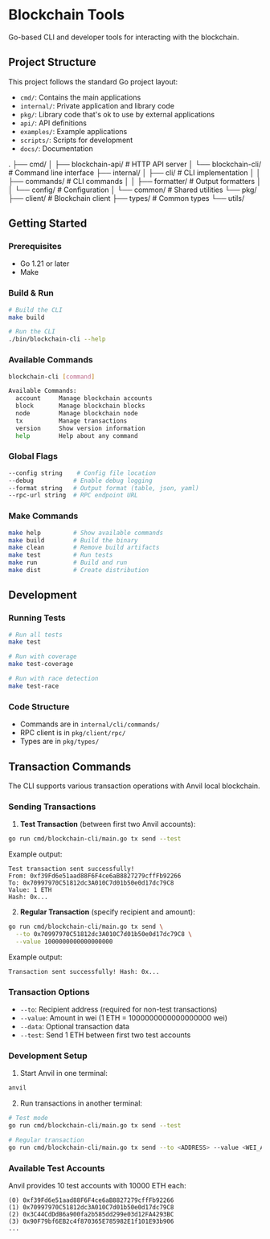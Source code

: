 # Blockchain Tools

Go-based CLI and developer tools for interacting with the blockchain.

## Project Structure

This project follows the standard Go project layout:

- `cmd/`: Contains the main applications
- `internal/`: Private application and library code
- `pkg/`: Library code that's ok to use by external applications
- `api/`: API definitions
- `examples/`: Example applications
- `scripts/`: Scripts for development
- `docs/`: Documentation

.
├── cmd/
│   ├── blockchain-api/    # HTTP API server
│   └── blockchain-cli/    # Command line interface
├── internal/
│   ├── cli/              # CLI implementation
│   │   ├── commands/     # CLI commands
│   │   ├── formatter/    # Output formatters
│   │   └── config/       # Configuration
│   └── common/           # Shared utilities
└── pkg/
    ├── client/           # Blockchain client
    ├── types/            # Common types
    └── utils/ 

## Getting Started

### Prerequisites

- Go 1.21 or later
- Make

### Build & Run

```bash
# Build the CLI
make build

# Run the CLI
./bin/blockchain-cli --help
```

### Available Commands

```bash
blockchain-cli [command]

Available Commands:
  account     Manage blockchain accounts
  block       Manage blockchain blocks
  node        Manage blockchain node
  tx          Manage transactions
  version     Show version information
  help        Help about any command
```

### Global Flags

```bash
--config string    # Config file location
--debug           # Enable debug logging
--format string   # Output format (table, json, yaml)
--rpc-url string  # RPC endpoint URL
```

### Make Commands

```bash
make help         # Show available commands
make build        # Build the binary
make clean        # Remove build artifacts
make test         # Run tests
make run          # Build and run
make dist         # Create distribution
```

## Development

### Running Tests

```bash
# Run all tests
make test

# Run with coverage
make test-coverage

# Run with race detection
make test-race
```

### Code Structure

- Commands are in `internal/cli/commands/`
- RPC client is in `pkg/client/rpc/`
- Types are in `pkg/types/`

## Transaction Commands

The CLI supports various transaction operations with Anvil local blockchain.

### Sending Transactions

1. **Test Transaction** (between first two Anvil accounts):
```bash
go run cmd/blockchain-cli/main.go tx send --test
```
Example output:
```
Test transaction sent successfully!
From: 0xf39Fd6e51aad88F6F4ce6aB8827279cffFb92266
To: 0x70997970C51812dc3A010C7d01b50e0d17dc79C8
Value: 1 ETH
Hash: 0x...
```

2. **Regular Transaction** (specify recipient and amount):
```bash
go run cmd/blockchain-cli/main.go tx send \
  --to 0x70997970C51812dc3A010C7d01b50e0d17dc79C8 \
  --value 1000000000000000000
```
Example output:
```
Transaction sent successfully! Hash: 0x...
```

### Transaction Options

- `--to`: Recipient address (required for non-test transactions)
- `--value`: Amount in wei (1 ETH = 1000000000000000000 wei)
- `--data`: Optional transaction data
- `--test`: Send 1 ETH between first two test accounts

### Development Setup

1. Start Anvil in one terminal:
```bash
anvil
```

2. Run transactions in another terminal:
```bash
# Test mode
go run cmd/blockchain-cli/main.go tx send --test

# Regular transaction
go run cmd/blockchain-cli/main.go tx send --to <ADDRESS> --value <WEI_AMOUNT>
```

### Available Test Accounts

Anvil provides 10 test accounts with 10000 ETH each:
```
(0) 0xf39Fd6e51aad88F6F4ce6aB8827279cffFb92266
(1) 0x70997970C51812dc3A010C7d01b50e0d17dc79C8
(2) 0x3C44CdDdB6a900fa2b585dd299e03d12FA4293BC
(3) 0x90F79bf6EB2c4f870365E785982E1f101E93b906
...
```